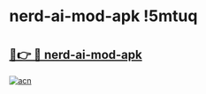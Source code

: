# nerd-ai-mod-apk !5mtuq

# <h2><a href="https://klgkpt.esa.edu.pl?title=nerd-ai-mod-apk&ref=5mtuq">🔗👉 🔴 nerd-ai-mod-apk</a></h2>

[![acn](https://github.com/user-attachments/assets/0f9c940e-d8b0-45ae-aac7-cd30a18b3e1c)](https://klgkpt.esa.edu.pl?title=nerd-ai-mod-apk&ref=5mtuq)

